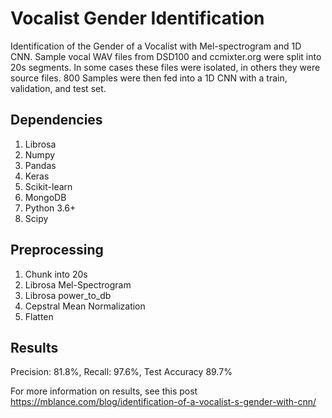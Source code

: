 # Vocalist Gender Identification

Identification of the Gender of a Vocalist with Mel-spectrogram and 1D CNN.  Sample vocal WAV files from DSD100 and ccmixter.org were split into 20s segments.  In some cases these files were isolated, in others they were source files.  800 Samples were then fed into a 1D CNN with a train, validation, and test set.

## Dependencies

1. Librosa
2. Numpy
3. Pandas
4. Keras
5. Scikit-learn
6. MongoDB
7. Python 3.6+
8. Scipy

## Preprocessing

1. Chunk into 20s
2. Librosa Mel-Spectrogram
3. Librosa power_to_db
4. Cepstral Mean Normalization
5. Flatten

## Results

Precision: 81.8%, Recall: 97.6%, Test Accuracy 89.7%

For more information on results, see this post https://mblance.com/blog/identification-of-a-vocalist-s-gender-with-cnn/

